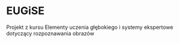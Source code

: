 # EUGiSE
Projekt z kursu Elementy uczenia głębokiego i systemy ekspertowe dotyczący rozpoznawania obrazów
